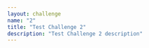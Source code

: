 ```yaml
---
layout: challenge
name: "2"
title: "Test Challenge 2"
description: "Test Challenge 2 description"
---
```

